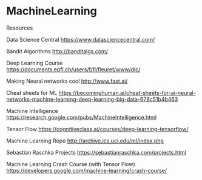 # MachineLearning

Resources

Data Science Central
https://www.datasciencecentral.com/

Bandit Algorithms
http://banditalgs.com/

Deep Learning Course
https://documents.epfl.ch/users/f/fl/fleuret/www/dlc/

Making Neural networks cool
http://www.fast.ai/

Cheat sheets for ML
https://becominghuman.ai/cheat-sheets-for-ai-neural-networks-machine-learning-deep-learning-big-data-678c51b4b463

Machine Intelligence
https://research.google.com/pubs/MachineIntelligence.html

Tensor Flow
https://cognitiveclass.ai/courses/deep-learning-tensorflow/

Machine Learning Repo
http://archive.ics.uci.edu/ml/index.php

Sebastian Raschka Projects
https://sebastianraschka.com/projects.html

Machine Learning Crash Course (with Tensor Flow)
https://developers.google.com/machine-learning/crash-course/
